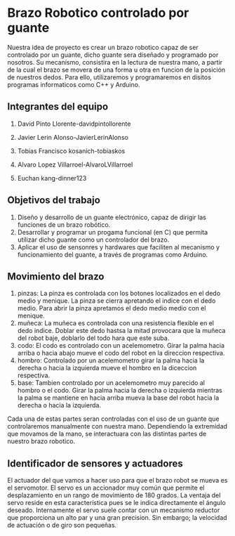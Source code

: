 # Brazo Robotico controlado por guante

Nuestra idea de proyecto es crear un brazo robotico capaz de ser controlado por un guante, dicho guante sera diseñado y programado por nosotros. Su mecanismo, consistira en la lectura de nuestra mano, a partir de la cual el brazo se movera de una forma u otra en funcion de la posición de nuestros dedos. Para ello, utilizaremos y programaremos en disitos programas informaticos como C++ y Arduino.

## Integrantes del equipo

1. David Pinto Llorente-davidpintollorente 

2. Javier Lerin Alonso-JavierLerinAlonso

3. Tobias Francisco kosanich-tobiaskos

4. Alvaro Lopez Villarroel-AlvaroLVillarroel

5. Euchan kang-dinner123

## Objetivos del trabajo

1. Diseño y desarrollo de un guante electrónico, capaz de dirigir las funciones de un brazo robótico.
2. Desarrollar y programar un progama funcional (en C) que permita utilizar dicho guante como un controlador del brazo.
3. Aplicar el uso de sensonres y hardwares que faciliten al mecanismo y funcionamiento del guante, a través de programas como Arduino.   
## Movimiento del brazo
1. pinzas:
La pinza es controlada con los botones localizados en el dedo medio y menique. La pinza se cierra apretando el indice con el dedo medio. Para abrir la pinza apretamos el dedo medio medio con el menique.
2. muñeca:
La muñeca es controlada con una resistencia flexible en el dedo indice. Doblar este dedo hastsa la mitad provocara que la muñeca del robot baje, doblarlo del todo hara que este  suba.
3. codo:
El codo es controlado con un acelemometro. Girar la palma hacia arriba o hacia abajo mueve el codo del robot en la direccion respectiva.
4. hombro:
Controlado por un acelemometro girar la palma hacia la derecha o hacia la izquierda mueve el hombro en la diceccion respectiva. 
5. base:
Tambien controlado por un acelemometro muy parecido al hombro o el codo. Girar la palma hacia la derecha o izquierda mientras la palma se mantiene en hacia arriba mueva la base del robot hacia la derecha o hacia la izquierda. 

Cada una de estas partes seran controladas con el uso de un guante que controlaremos manualmente con nuestra mano.
Dependiendo la extremidad que movamos de la mano, se interactuara con las distintas partes de nuestro brazo robotico.

## Identificador de sensores y actuadores
El actuador del que vamos a hacer uso para que el brazo robot se mueva es el servomotor. El servo es un accionador muy común que permite el desplazamiento en un rango de movimiento de 180 grados. La ventaja del servo reside en esta característica pues se le indica directamente el ángulo deseado. Internamente el servo suele contar con un mecanismo reductor que proporciona un alto par y una gran precision. Sin embargo; la velocidad de actuación o de giro son pequeñas.
